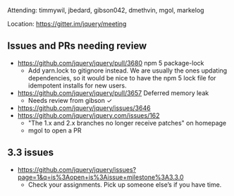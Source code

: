 Attending: timmywil, jbedard, gibson042, dmethvin, mgol, markelog
 
Location: https://gitter.im/jquery/meeting
 
## Issues and PRs needing review
* https://github.com/jquery/jquery/pull/3680 npm 5 package-lock
  - Add yarn.lock to gitignore instead. We are usually the ones updating dependencies, so it would be nice to have the npm 5 lock file for idempotent installs for new users.
* https://github.com/jquery/jquery/pull/3657 Deferred memory leak
  - Needs review from gibson ✓
* https://github.com/jquery/jquery/issues/3646 
* https://github.com/jquery/jquery.com/issues/162 
  - "The 1.x and 2.x branches no longer receive patches" on homepage
  - mgol to open a PR

## 3.3 issues 
* https://github.com/jquery/jquery/issues?page=1&q=is%3Aopen+is%3Aissue+milestone%3A3.3.0 
  - Check your assignments. Pick up someone else’s if you have time.
